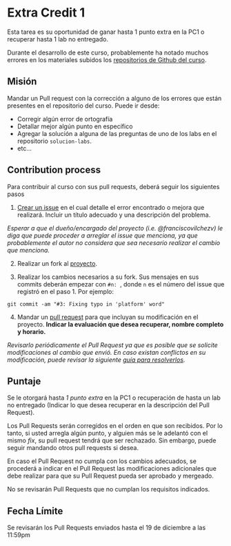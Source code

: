 # Extra Credit 1

Esta tarea es su oportunidad de ganar hasta 1 punto extra en la PC1 o recuperar hasta 1 lab no entregado.

Durante el desarrollo de este curso, probablemente ha notado muchos errores en los materiales subidos los [repositorios de Github del curso](https://github.com/cs1000-utec).

## Misión

Mandar un Pull request con la corrección a alguno de los errores que están presentes en el repositorio del curso. Puede ir desde:
- Corregir algún error de ortografía
- Detallar mejor algún punto en específico
- Agregar la solución a alguna de las preguntas de uno de los labs en el repositorio `solucion-labs`.
- etc...

## Contribution process

Para contribuir al curso con sus pull requests, deberá seguir los siguientes pasos

1. [Crear un issue](https://docs.github.com/en/issues/tracking-your-work-with-issues/creating-an-issue) en el cual detalle el error encontrado o mejora que realizará. Incluir un título adecuado y una descripción del problema.

*Esperar a que el dueño/encargado del proyecto (i.e. @franciscovilchezv) le diga que puede proceder a arreglar el issue que menciona, ya que probablemente el autor no considera que sea necesario realizar el cambio que menciona.*

2. Realizar un fork al [proyecto](https://docs.github.com/en/get-started/quickstart/fork-a-repo).

3. Realizar los cambios necesarios a su fork. Sus mensajes en sus commits deberán empezar con `#n: `, donde `n` es el número del issue que registró en el paso 1. Por ejemplo:

```
git commit -am "#3: Fixing typo in 'platform' word"
```

4. Mandar un [pull request](https://docs.github.com/en/pull-requests/collaborating-with-pull-requests/proposing-changes-to-your-work-with-pull-requests/creating-a-pull-request#creating-the-pull-request) para que incluyan su modificación en el proyecto. **Indicar la evaluación que desea recuperar, nombre completo y horario.**

*Revisarlo periódicamente el Pull Request ya que es posible que se solicite modificaciones al cambio que envió. En caso existan conflictos en su modificación, puede revisar la siguiente [guía para resolverlos](https://docs.github.com/en/pull-requests/collaborating-with-pull-requests/addressing-merge-conflicts/resolving-a-merge-conflict-using-the-command-line#competing-line-change-merge-conflicts).*

## Puntaje

Se le otorgará hasta *1 punto extra* en la PC1 o recuperación de hasta un lab no entregado (Indicar lo que desea recuperar en la descripción del Pull Request).

Los Pull Requests serán corregidos en el orden en que son recibidos. Por lo tanto, si usted arregla algún punto, y alguien más se le adelantó con el mismo *fix*, su pull request tendrá que ser rechazado. Sin embargo, puede seguir mandando otros pull requests si desea.

En caso el Pull Request no cumpla con los cambios adecuados, se procederá a indicar en el Pull Request las modificaciones adicionales que debe realizar para que su Pull Request pueda ser aprobado y mergeado.

No se revisarán Pull Requests que no cumplan los requisitos indicados.

## Fecha Límite

Se revisarán los Pull Requests enviados hasta el 19 de diciembre a las 11:59pm

